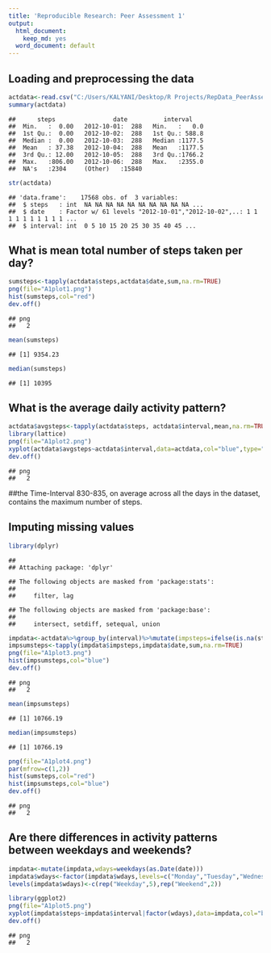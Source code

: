 ```yaml
---
title: 'Reproducible Research: Peer Assessment 1'
output:
  html_document:
    keep_md: yes
  word_document: default
---
```



## Loading and preprocessing the data

```r
actdata<-read.csv("C:/Users/KALYANI/Desktop/R Projects/RepData_PeerAssessment1/activity.csv")
summary(actdata)
```

```
##      steps                date          interval     
##  Min.   :  0.00   2012-10-01:  288   Min.   :   0.0  
##  1st Qu.:  0.00   2012-10-02:  288   1st Qu.: 588.8  
##  Median :  0.00   2012-10-03:  288   Median :1177.5  
##  Mean   : 37.38   2012-10-04:  288   Mean   :1177.5  
##  3rd Qu.: 12.00   2012-10-05:  288   3rd Qu.:1766.2  
##  Max.   :806.00   2012-10-06:  288   Max.   :2355.0  
##  NA's   :2304     (Other)   :15840
```

```r
str(actdata)
```

```
## 'data.frame':	17568 obs. of  3 variables:
##  $ steps   : int  NA NA NA NA NA NA NA NA NA NA ...
##  $ date    : Factor w/ 61 levels "2012-10-01","2012-10-02",..: 1 1 1 1 1 1 1 1 1 1 ...
##  $ interval: int  0 5 10 15 20 25 30 35 40 45 ...
```
## What is mean total number of steps taken per day?

```r
sumsteps<-tapply(actdata$steps,actdata$date,sum,na.rm=TRUE)
png(file="A1plot1.png")
hist(sumsteps,col="red")
dev.off()
```

```
## png 
##   2
```

```r
mean(sumsteps)
```

```
## [1] 9354.23
```

```r
median(sumsteps)
```

```
## [1] 10395
```

## What is the average daily activity pattern?

```r
actdata$avgsteps<-tapply(actdata$steps, actdata$interval,mean,na.rm=TRUE)
library(lattice)
png(file="A1plot2.png")
xyplot(actdata$avgsteps~actdata$interval,data=actdata,col="blue",type="l",xlab="interval",ylab="No.of steps",plot.points=FALSE,main="Average steps Time series")
dev.off()
```

```
## png 
##   2
```
##the Time-Interval 830-835, on average across all the days in the dataset, contains the maximum number of steps. 

## Imputing missing values

```r
library(dplyr)
```

```
## 
## Attaching package: 'dplyr'
```

```
## The following objects are masked from 'package:stats':
## 
##     filter, lag
```

```
## The following objects are masked from 'package:base':
## 
##     intersect, setdiff, setequal, union
```

```r
impdata<-actdata%>%group_by(interval)%>%mutate(impsteps=ifelse(is.na(steps),mean(steps,na.rm = TRUE),steps))
impsumsteps<-tapply(impdata$impsteps,impdata$date,sum,na.rm=TRUE)
png(file="A1plot3.png")
hist(impsumsteps,col="blue")
dev.off()
```

```
## png 
##   2
```

```r
mean(impsumsteps)
```

```
## [1] 10766.19
```

```r
median(impsumsteps)
```

```
## [1] 10766.19
```

```r
png(file="A1plot4.png")
par(mfrow=c(1,2))
hist(sumsteps,col="red")
hist(impsumsteps,col="blue")
dev.off()
```

```
## png 
##   2
```


## Are there differences in activity patterns between weekdays and weekends?

```r
impdata<-mutate(impdata,wdays=weekdays(as.Date(date)))
impdata$wdays<-factor(impdata$wdays,levels=c("Monday","Tuesday","Wednesday","Thursday","Friday","Saturday","Sunday"))
levels(impdata$wdays)<-c(rep("Weekday",5),rep("Weekend",2))

library(ggplot2)
png(file="A1plot5.png")
xyplot(impdata$steps~impdata$interval|factor(wdays),data=impdata,col="blue",type="l",layout=c(1,2),xlab="interval",ylab="No.of steps",plot.points=FALSE)
dev.off()
```

```
## png 
##   2
```
